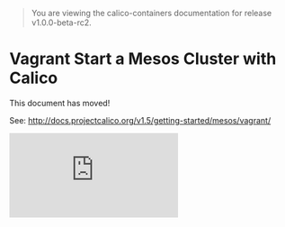 > You are viewing the calico-containers documentation for release v1.0.0-beta-rc2.

# Vagrant Start a Mesos Cluster with Calico

This document has moved!

See: http://docs.projectcalico.org/v1.5/getting-started/mesos/vagrant/

[![Analytics](https://calico-ga-beacon.appspot.com/UA-52125893-3/calico-containers/docs/mesos/Vagrant.md?pixel)](https://github.com/igrigorik/ga-beacon)

